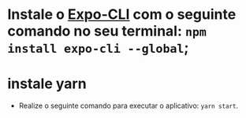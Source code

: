 
# Instale o [Expo-CLI](https://expo.io/tools) com o seguinte comando no seu terminal: ````npm install expo-cli --global````;
# instale yarn
- Realize o seguinte comando para executar o aplicativo: ````yarn start````.
